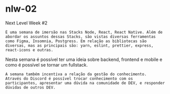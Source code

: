 # nlw-02
Next Level Week #2

    É uma semana de imersão nas Stacks Node, React, React Native. Além de abordar os assuntos dessas Stacks, são vistas diversas ferramentas como Figma, Insomnia, Postgress. Em relação as bibliotecas são diversas, mas as principais são: yarn, eslint, prettier, express, react-icons e outras.
Nesta semana é possível ter uma ideia sobre backend, frontend e mobile e como é possível se tornar um fullstack.

    A semana também incentiva a relação da gestão do conhecimento.  Através do Discord é possível trocar conhecimento com os participantes, apresentar uma dúvida na comunidade de DEV, e responder dúvidas de outros DEV. 

